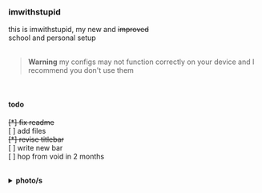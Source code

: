### imwithstupid
this is imwithstupid, my new and ~~improved~~ <br>
school and personal setup
<br><br>

> **Warning**
my configs may not function correctly on your device
and I recommend you don't use them
<br>

#### todo
~~[*] fix readme~~ <br>
[ ] add files <br>
~~[*] revise titlebar~~ <br>
[ ] write new bar <br>
[ ] hop from void in 2 months <br>

<br>

<details>
<summary><b>photo/s</b></summary><br>
<img src='https://github.com/frapdotbmp/imwithstupid/assets/118438453/947b67dd-87d9-4590-90cf-e00b5a9f8480'/>
</details>

